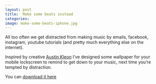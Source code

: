 ```yaml
---
layout: post
title:  Make some beats instead
categories: 
image: make-some-beats-iphone.jpg
---
```

All too often we get distracted from making music by emails, facebook, instagram, youtube tutorials (and pretty much everything else on the internet).

Inspired by creative [Austin Kleon](http://austinkleon.com) I’ve designed some wallpaper for your mobile lockscreen to remind to get down to your music, next time you’re tempted by distraction.

You can [download it here](/assets/make-some-beats-instead-iphone.png)




